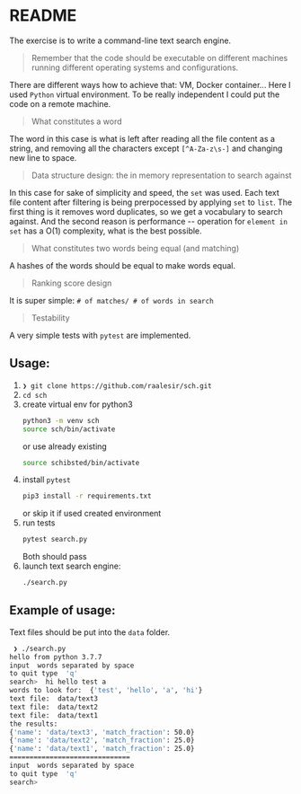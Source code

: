 # README

The exercise is to write a command-line text search engine.
 > Remember that the code should be executable on different machines running different operating systems and configurations.

There are different ways how to achieve that: VM, Docker container... Here  I used
`Python` virtual environment. To be really independent I  could put the code
on a  remote   machine.

>What constitutes a word

The word in this case is what is left  after reading all the file content as a string,
and removing all the characters  except `[^A-Za-z\s-]` and  changing new line
to space.

>Data structure design: the in memory representation to search against

In  this case for sake of simplicity and speed, the `set` was used.
Each text file content after filtering is being  prerpocessed by applying
`set` to `list`. The first thing is it  removes word duplicates, so we get
a vocabulary to search against. And the second reason is performance --
operation for  `element in set` has a O(1) complexity,
what  is the best possible.

>What constitutes two words being equal (and matching)

A hashes of the words should be equal to make words equal.

>Ranking score design

It is super simple: `# of matches/ # of words in search`

>Testability

A very simple tests with `pytest` are implemented.


## Usage:

1. `❯ git clone https://github.com/raalesir/sch.git`
1. `cd sch`
1. create virtual env for python3
    ```bash
    python3 -m venv sch
    source sch/bin/activate
    ```
    or use already existing
    ```bash
    source schibsted/bin/activate
    ```
1. install `pytest`
   ```bash
   pip3 install -r requirements.txt
   ```
   or skip it if used created  environment
1. run tests
   ```bash
   pytest search.py
   ```
   Both should pass
1. launch text search engine:
   ```bash
   ./search.py
   ```

##  Example of usage:

Text  files should be put  into the `data` folder.

```bash
 ❯ ./search.py                                                                                                                                                                                                          [08:42:08]
hello from python 3.7.7
input  words separated by space
to quit type  'q'
search>  hi hello test a
words to look for:  {'test', 'hello', 'a', 'hi'}
text file:  data/text3
text file:  data/text2
text file:  data/text1
the results:
{'name': 'data/text3', 'match_fraction': 50.0}
{'name': 'data/text2', 'match_fraction': 25.0}
{'name': 'data/text1', 'match_fraction': 25.0}
==============================
input  words separated by space
to quit type  'q'
search>
```
